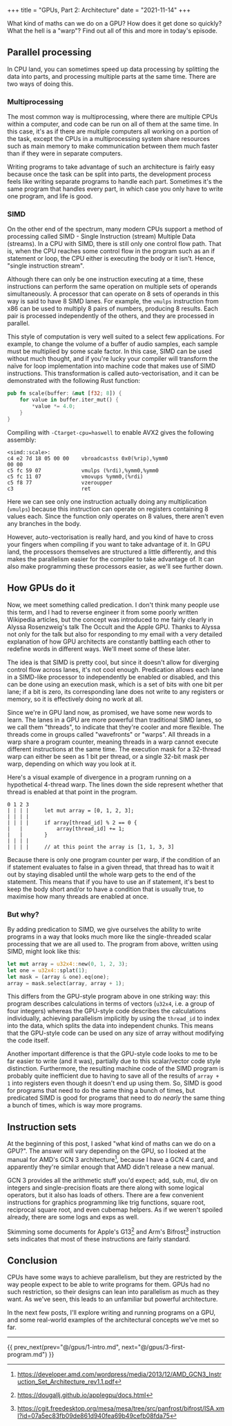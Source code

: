 +++
title = "GPUs, Part 2: Architecture"
date = "2021-11-14"
+++

What kind of maths can we do on a GPU? How does it get done so quickly? What the
hell is a "warp"? Find out all of this and more in today's episode.
<!-- more -->

## Parallel processing
In CPU land, you can sometimes speed up data processing by splitting the data into
parts, and processing multiple parts at the same time. There are two ways of
doing this.

### Multiprocessing

The most common way is multiprocessing, where there are multiple CPUs within a
computer, and code can be run on all of them at the same time. In this case,
it's as if there are multiple computers all working on a portion of the task, except
the CPUs in a multiprocessing system share resources such as main memory to make
communication between them much faster than if they were in separate computers.

Writing programs to take advantage of such an architecture is fairly easy
because once the task can be split into parts, the development process feels
like writing separate programs to handle each part. Sometimes it's the same
program that handles every part, in which case you only have to write one
program, and life is good.

### SIMD

On the other end of the spectrum, many modern CPUs support a method of processing
called SIMD - Single Instruction (stream) Multiple Data (streams). In a CPU with
SIMD, there is still only one control flow path. That is, when the CPU reaches
some control flow in the program such as an if statement or loop, the CPU either
is executing the body or it isn't. Hence, "single instruction stream".

Although there can only be one instruction executing at a time, these
instructions can perform the same operation on multiple sets of operands
simultaneously. A processor that can operate on 8 sets of operands in this way
is said to have 8 SIMD lanes. For example, the `vmulps` instruction from x86 can
be used to multiply 8 pairs of numbers, producing 8 results. Each pair is
processed independently of the others, and they are processed in parallel.

This style of computation is very well suited to a select few applications. For
example, to change the volume of a buffer of audio samples, each sample must be
multiplied by some scale factor. In this case, SIMD can be used without much
thought, and if you're lucky your compiler will transform the naïve for loop
implementation into machine code that makes use of SIMD instructions. This
transformation is called auto-vectorisation, and it can be demonstrated with
the following Rust function:

```rust
pub fn scale(buffer: &mut [f32; 8]) {
    for value in buffer.iter_mut() {
        *value *= 4.0;
    }
}
```

Compiling with `-Ctarget-cpu=haswell` to enable AVX2 gives the following
assembly:

```
<simd::scale>:
c4 e2 7d 18 05 00 00    vbroadcastss 0x0(%rip),%ymm0
00 00
c5 fc 59 07             vmulps (%rdi),%ymm0,%ymm0
c5 fc 11 07             vmovups %ymm0,(%rdi)
c5 f8 77                vzeroupper
c3                      ret
```

Here we can see only one instruction actually doing any multiplication
(`vmulps`) because this instruction can operate on registers containing 8 values
each. Since the function only operates on 8 values, there aren't even any
branches in the body.

However, auto-vectorisation is really hard, and you kind of have to cross your
fingers when compiling if you want to take advantage of it. In GPU land, the
processors themselves are structured a little differently, and this makes the
parallelism easier for the compiler to take advantage of. It can also make
programming these processors easier, as we'll see further down.

## How GPUs do it

Now, we meet something called predication. I don't think many people use this
term, and I had to reverse engineer it from some poorly written Wikipedia
articles, but the concept was introduced to me fairly clearly in Alyssa
Rosenzweig's talk The Occult and the Apple GPU. Thanks to Alyssa not only for
the talk but also for responding to my email with a very detailed explanation of
how GPU architects are constantly battling each other to redefine words in
different ways. We'll meet some of these later.

The idea is that SIMD is pretty cool, but since it doesn't allow for diverging
control flow across lanes, it's not cool enough. Predication allows each lane in
a SIMD-like processor to independently be enabled or disabled, and this can be
done using an execution mask, which is a set of bits with one bit per lane; if a
bit is zero, its corresponding lane does not write to any registers or memory,
so it is effectively doing no work at all.

Since we're in GPU land now, as promised, we have some new words to learn. The
lanes in a GPU are more powerful than traditional SIMD lanes, so we call them
"threads", to indicate that they're cooler and more flexible. The threads come
in groups called "wavefronts" or "warps". All threads in a warp share a program
counter, meaning threads in a warp cannot execute different instructions at the
same time. The execution mask for a 32-thread warp can either be seen as 1 bit
per thread, or a single 32-bit mask per warp, depending on which way you look at
it.

Here's a visual example of divergence in a program running on a
hypothetical 4-thread warp. The lines down the side represent whether that
thread is enabled at that point in the program.

```
0 1 2 3
| | | |     let mut array = [0, 1, 2, 3];
| | | |
| | | |     if array[thread_id] % 2 == 0 {
|   |           array[thread_id] += 1;
|   |       }
| | | |
| | | |     // at this point the array is [1, 1, 3, 3]
```

Because there is only one program counter per warp, if the condition of an if
statement evaluates to false in a given thread, that thread has to wait it out
by staying disabled until the whole warp gets to the end of the statement. This
means that if you have to use an if statement, it's best to keep the body short
and/or to have a condition that is usually true, to maximise how many threads
are enabled at once.

### But why?

By adding predication to SIMD, we give ourselves the ability to write programs
in a way that looks much more like the single-threaded scalar processing that we
are all used to. The program from above, written using SIMD, might look like
this:

```rust
let mut array = u32x4::new(0, 1, 2, 3);
let one = u32x4::splat(1);
let mask = (array & one).eq(one);
array = mask.select(array, array + 1);
```

This differs from the GPU-style program above in one striking way: this program
describes calculations in terms of vectors (`u32x4`, i.e. a group of four
integers) whereas the GPU-style code describes the calculations individually,
achieving parallelism implicitly by using the `thread_id` to index into the
data, which splits the data into independent chunks. This means that the
GPU-style code can be used on any size of array without modifying the code
itself.

Another important difference is that the GPU-style code looks to me to be far
easier to write (and it was), partially due to this scalar/vector code style
distinction. Furthermore, the resulting machine code of the SIMD program is
probably quite inefficient due to having to save all of the results of `array +
1` into registers even though it doesn't end up using them. So, SIMD is good
for programs that need to do the same thing a bunch of times, but predicated
SIMD is good for programs that need to do *nearly* the same thing a bunch of
times, which is way more programs.

## Instruction sets

At the beginning of this post, I asked "what kind of maths can we do on a GPU?".
The answer will vary depending on the GPU, so I looked at the manual for AMD's
GCN 3 architecture[^1], because I have a GCN 4 card, and apparently they're similar
enough that AMD didn't release a new manual.

GCN 3 provides all the arithmetic stuff you'd expect; add, sub, mul, div on
integers and single-precision floats are there along with some logical
operators, but it also has loads of others. There are a few convenient
instructions for graphics programming like trig functions, square root,
reciprocal square root, and even cubemap helpers. As if we weren't spoiled
already, there are some logs and exps as well.

Skimming some documents for Apple's G13[^2] and Arm's Bifrost[^3] instruction
sets indicates that most of these instructions are fairly standard.

## Conclusion

CPUs have some ways to achieve parallelism, but they are restricted by the way
people expect to be able to write programs for them. GPUs had no such
restriction, so their designs can lean into parallelism as much as they want. As
we've seen, this leads to an unfamiliar but powerful architecture.

In the next few posts, I'll explore writing and running programs on a GPU, and
some real-world examples of the architectural concepts we've met so far.

[^1]: <https://developer.amd.com/wordpress/media/2013/12/AMD_GCN3_Instruction_Set_Architecture_rev1.1.pdf>

[^2]: <https://dougallj.github.io/applegpu/docs.html>

[^3]: <https://cgit.freedesktop.org/mesa/mesa/tree/src/panfrost/bifrost/ISA.xml?id=07a5ec83fb09de861d940fea69b49cefb08fda75>

***

{{ prev_next(prev="@/gpus/1-intro.md", next="@/gpus/3-first-program.md") }}
